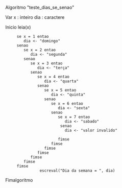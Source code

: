 Algoritmo "teste_dias_se_senao"

Var
         x : inteiro
         dia : caractere


Inicio
         leia(x)
         
         se x = 1 entao
            dia <- "domingo"
         senao
            se x = 2 entao
               dia <- "segunda"
            senao
               se x = 3 entao
                  dia <- "terça"
               senao
                  se x = 4 entao
                     dia <- "quarta"
                  senao
                     se x = 5 entao
                        dia <- "quinta"
                     senao
                        se x = 6 entao
                           dia <- "sexta"
                        senao
                           se x = 7 entao
                              dia <- "sabado"
                            senao
                              dia <- "valor invalido"

                           fimse
                        fimse
                     fimse
                  fimse
               fimse
            fimse
         fimse
                   escreval("Dia da semana = ", dia)

Fimalgoritmo
